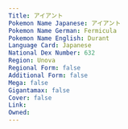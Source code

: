 ```yaml
---
﻿Title: アイアント
Pokemon Name Japanese: アイアント
Pokemon Name German: Fermicula
Pokemon Name English: Durant
Language Card: Japanese
National Dex Number: 632
Region: Unova
Regional Form: false
Additional Form: false
Mega: false
Gigantamax: false
Cover: false
Link: 
Owned: 
---
```

